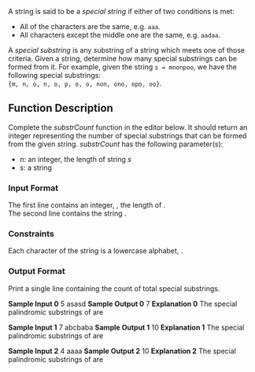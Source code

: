 A string is said to be a  _special string_  if either of two conditions is met:
-   All of the characters are the same, e.g.  `aaa`.
-   All characters except the middle one are the same, e.g.  `aadaa`.

A  _special substring_  is any substring of a string which meets one of those criteria. 
Given a string, determine how many special substrings can be formed from it.
For example, given the string `s = mnonpoo`, we have the following special substrings:  
`{m, n, o, n, o, p, o, o, non, ono, opo, oo}`.

## Function Description
Complete the  _substrCount_  function in the editor below. 
It should return an integer representing the number of special substrings that can be formed from the given string.
*substrCount* has the following parameter(s):
-   _n_: an integer, the length of string  _s_
-   _s_: a string

### Input Format
The first line contains an integer,  , the length of  .  
The second line contains the string  .

### Constraints
Each character of the string is a lowercase alphabet,  .

### Output Format
Print a single line containing the count of total special substrings.

**Sample Input 0**
5
asasd
**Sample Output 0**
7 
**Explanation 0**
The special palindromic substrings of  are

**Sample Input 1**
7
abcbaba
**Sample Output 1**
10 
**Explanation 1**
The special palindromic substrings of  are

**Sample Input 2**
4
aaaa
**Sample Output 2**
10
**Explanation 2**
The special palindromic substrings of  are
<!--stackedit_data:
eyJoaXN0b3J5IjpbLTU5ODc5Njg5MCwtNjU3MjgzNDg3LDE5OD
U2NDQ4NzldfQ==
-->